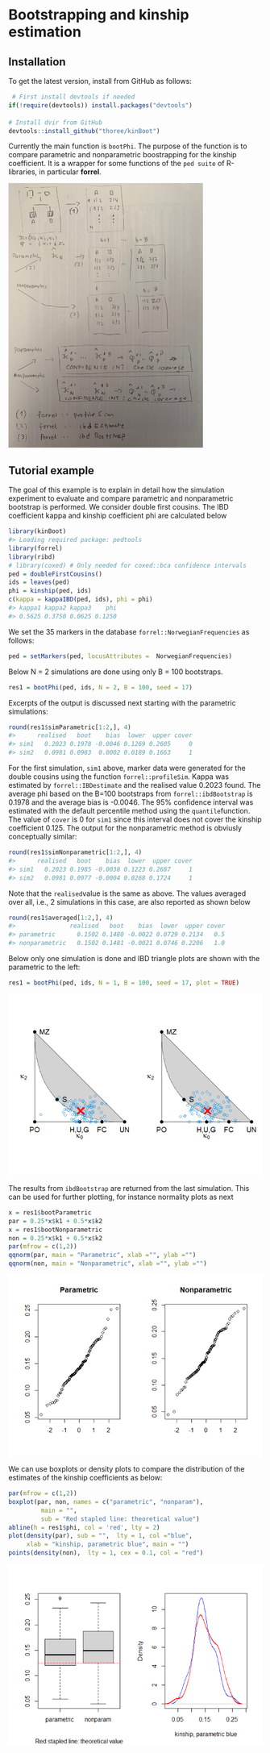 
<!-- README.md is generated from README.Rmd. Please edit that file -->

# Bootstrapping and kinship estimation

## Installation

To get the latest version, install from GitHub as follows:

``` r
 # First install devtools if needed
if(!require(devtools)) install.packages("devtools")

# Install dvir from GitHub
devtools::install_github("thoree/kinBoot")
```

Currently the main function is `bootPhi`. The purpose of the function is
to compare parametric and nonparametric boostrapping for the kinship
coefficient. It is a wrapper for some functions of the `ped suite` of
R-libraries, in particular **forrel**.

![Simulation experiment explained](figures/simExplained.png)

## Tutorial example

The goal of this example is to explain in detail how the simulation
experiment to evaluate and compare parametric and nonparametric
bootstrap is performed. We consider double first cousins. The IBD
coefficient kappa and kinship coefficient phi are calculated below

``` r
library(kinBoot)
#> Loading required package: pedtools
library(forrel)
library(ribd)
# library(coxed) # Only needed for coxed::bca confidence intervals
ped = doubleFirstCousins() 
ids = leaves(ped)
phi = kinship(ped, ids)
c(kappa = kappaIBD(ped, ids), phi = phi)
#> kappa1 kappa2 kappa3    phi 
#> 0.5625 0.3750 0.0625 0.1250
```

We set the 35 markers in the database `forrel::NorwegianFrequencies` as
follows:

``` r
ped = setMarkers(ped, locusAttributes =  NorwegianFrequencies)
```

Below N = 2 simulations are done using only B = 100 bootstraps.

``` r
res1 = bootPhi(ped, ids, N = 2, B = 100, seed = 17)
```

Excerpts of the output is discussed next starting with the parametric
simulations:

``` r
round(res1$simParametric[1:2,], 4)
#>      realised   boot    bias  lower  upper cover
#> sim1   0.2023 0.1978 -0.0046 0.1269 0.2605     0
#> sim2   0.0981 0.0983  0.0002 0.0189 0.1663     1
```

For the first simulation, `sim1` above, marker data were generated for
the double cousins using the function `forrel::profileSim`. Kappa was
estimated by `forrel::IBDestimate` and the realised value 0.2023 found.
The average phi based on the B=100 bootstraps from
`forrel::ibdBootstrap` is 0.1978 and the average bias is -0.0046. The
95% confidence interval was estimated with the default percentile method
using the `quantile`function. The value of `cover` is 0 for `sim1` since
this interval does not cover the kinship coefficient 0.125. The output
for the nonparametric method is obviusly conceptually similar:

``` r
round(res1$simNonparametric[1:2,], 4)
#>      realised   boot    bias  lower  upper cover
#> sim1   0.2023 0.1985 -0.0038 0.1223 0.2687     1
#> sim2   0.0981 0.0977 -0.0004 0.0268 0.1724     1
```

Note that the `realised`value is the same as above. The values averaged
over all, i.e., 2 simulations in this case, are also reported as shown
below

``` r
round(res1$averaged[1:2,], 4)
#>               realised   boot    bias  lower  upper cover
#> parametric      0.1502 0.1480 -0.0022 0.0729 0.2134   0.5
#> nonparametric   0.1502 0.1481 -0.0021 0.0746 0.2206   1.0
```

Below only one simulation is done and IBD triangle plots are shown with
the parametric to the left:

``` r
res1 = bootPhi(ped, ids, N = 1, B = 100, seed = 17, plot = TRUE)
```

![](man/figures/README-unnamed-chunk-9-1.png)<!-- -->

The results from `ibdBootstrap` are returned from the last simulation.
This can be used for further plotting, for instance normality plots as
next

``` r
x = res1$bootParametric
par = 0.25*x$k1 + 0.5*x$k2
x = res1$bootNonparametric
non = 0.25*x$k1 + 0.5*x$k2
par(mfrow = c(1,2))
qqnorm(par, main = "Parametric", xlab ="", ylab ="")
qqnorm(non, main = "Nonparametric", xlab ="", ylab ="")
```

![](man/figures/README-unnamed-chunk-10-1.png)<!-- -->

We can use boxplots or density plots to compare the distribution of the
estimates of the kinship coefficients as below:

``` r
par(mfrow = c(1,2))
boxplot(par, non, names = c("parametric", "nonparam"),
         main = "",
         sub = "Red stapled line: theoretical value")
abline(h = res1$phi, col = 'red', lty = 2)
plot(density(par), sub = "",  lty = 1, col ="blue", 
     xlab = "kinship, parametric blue", main = "")
points(density(non),  lty = 1, cex = 0.1, col = "red")
```

![](man/figures/README-unnamed-chunk-11-1.png)<!-- -->
